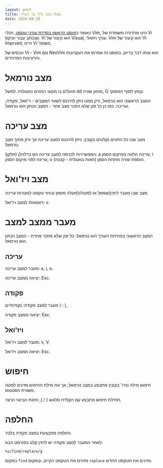 ```yaml
---
layout: post
title: מבט כללי על העורך Vim
date: 2024-08-28
---
```


כאמור ב[פוסט הראשון בסדרת עורכי טקסט](https://nachmenkurtz.github.io/2024/08/18/%D7%A2%D7%95%D7%A8%D7%9B%D7%99-%D7%98%D7%A7%D7%A1%D7%98-%D7%9E%D7%91%D7%95%D7%90.html), הכלי Vim, הינו מהדורה משופרת של Vi שנכתב עבור יוניקס. Vi הוא קיצור של Visual, עורך ויזואלי. Vim הוא קיצור של Vi Imprved, היינו Vi משופר.

הבסיס של Vi - Vim וגם NeoVim הוא אותו דבר בדיוק. בפוסט זה אפרוס את העקרונות והרעיונות המרכזיים.

# מצב נורמאל
פועלים בו מקשי התווים כפעולות. למשל dd מוחק שורה, G קופץ לסוף המסמך.

המצב הראשוני הוא נורמאל, ורק ממנו ניתן להיכנס לשאר המצבים - וי'זואל, פקודה, ועריכה. כמו כן כל זמן שלא הוזכר מצב אחר - המצב הנתון הוא נורמאל.

# מצב עריכה
מצב שבו כל התווים נקלטים בקובץ. ניתן להיכנס למצב עריכה אך ורק מתוך מצב נורמאל.

האפשרויות לכניסה למצב עריכה הם כדלהלן (חלקן): a עריכה הלאה ממיקום הסמן, i עריכה לפני מיקום הסמן, o (האות באנגלית - קטנה) הוספת שורה מתחת הסמן.

# מצב ויז'ואל
מצב שבו מעבר לימין/שמאל או למטה/למעלה מסמן ובוחר טקסט למטרות עריכה.

דוגמאות למצב ויז'ואל: v.

# מעבר ממצב למצב
המצב הראשוני בפתיחת העורך הוא נורמאל. כל זמן שלא מוזכר אחרת - המצב הנתון הוא נורמאל.

## עריכה
מעבר למצב עריכה: a, i, o.

יציאה ממצב עריכה: Esc.

## פקודה
מעבר למצב פקודה: נקודותיים ( : ),

יציאה ממצב פקודה: Esc.

## ויז'ואל
מעבר למצב ויז'ואל: v, V.

יציאה ממצב ויז'ואל: Esc.

# חיפוש
חיפוש מילה וכדו' בקובץ מתבצע במצב נורמאל, אך את מילת החיפוש מזינים למטה משורת הסטטוס.

תחילת חיפוש מתבצע עם הקלדת סלאש ( / ), והזנת הביטוי הרצוי.

# החלפה
החלפה מתבצעת במצב פקודה בלבד.

לאחר המעבר למצב פקודה יש להזין קלט בפורמט הבא:

```vi
%s/find/replace/g
```

במקום `find` מזינים את הטקסט הקיים, ובמקום `replace` מזינים את הטקסט החדש.
